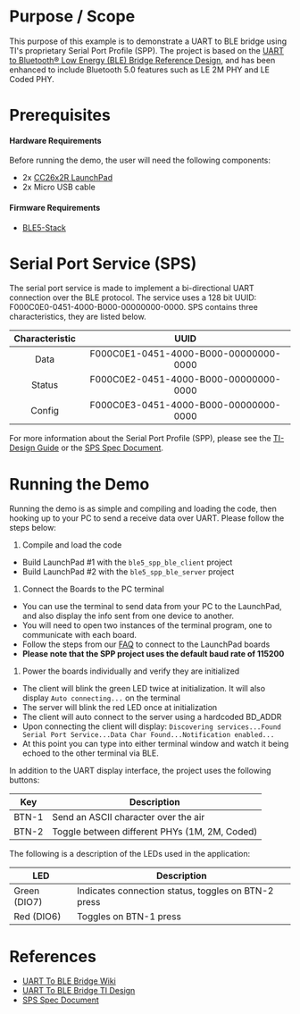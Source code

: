 
Purpose / Scope
===============

This purpose of this example is to demonstrate a UART to BLE bridge using TI's
proprietary Serial Port Profile (SPP). The project is based on the
[UART to Bluetooth® Low Energy (BLE) Bridge Reference Design](http://www.ti.com/tool/TIDC-SPPBLE-SW-RD),
and has been enhanced to include Bluetooth 5.0 features such as LE 2M PHY and
LE Coded PHY.

Prerequisites
=============

#### Hardware Requirements

Before running the demo, the user will need the following components:

- 2x [CC26x2R LaunchPad](http://www.ti.com/tool/launchxl-cc26x2r1)
- 2x Micro USB cable

#### Firmware Requirements

- [BLE5-Stack](http://www.ti.com/tool/SIMPLELINK-CC26X2-SDK)

Serial Port Service (SPS)
=========================

The serial port service is made to implement a bi-directional UART connection over the
BLE protocol. The service uses a 128 bit UUID: F000C0E0-0451-4000-B000-00000000-0000.
SPS contains three characteristics, they are listed below.

| Characteristic    | UUID                                      |
|:-----------------:|:-----------------------------------------:|
|Data               | F000C0E1-0451-4000-B000-00000000-0000     |
|Status             | F000C0E2-0451-4000-B000-00000000-0000     |
|Config             | F000C0E3-0451-4000-B000-00000000-0000     |

For more information about the Serial Port Profile (SPP), please see the
[TI-Design Guide](http://www.ti.com/tool/TIDC-SPPBLE-SW-RD) or the
[SPS Spec Document](http://www.ti.com/lit/TIDUA63).

Running the Demo
================

Running the demo is as simple and compiling and loading the code, then hooking
up to your PC to send a receive data over UART. Please follow the steps below:

1. Compile and load the code
 - Build LaunchPad #1 with the `ble5_spp_ble_client` project
 - Build LaunchPad #2 with the `ble5_spp_ble_server` project

1. Connect the Boards to the PC terminal
 - You can use the terminal to send data from your PC to the LaunchPad,
   and also display the info sent from one device to another.
 - You will need to open two instances of the terminal program,
   one to communicate with each board.
 - Follow the steps from our [FAQ](faq.md) to connect to the LaunchPad boards
 - **Please note that the SPP project uses the default baud rate of 115200**

1. Power the boards individually and verify they are initialized
 - The client will blink the green LED twice at initialization.
   It will also display `Auto connecting...` on the terminal
 - The server will blink the red LED once at initialization
 - The client will auto connect to the server using a hardcoded BD\_ADDR
 - Upon connecting the client will display:
   `Discovering services...Found Serial Port Service...Data Char Found...Notification enabled...`
 - At this point you can type into either terminal window and watch it being echoed
   to the other terminal via BLE.

In addition to the UART display interface, the project uses the following buttons:

Key         | Description
------------|-----------------------------------------------
BTN-1       | Send an ASCII character over the air
BTN-2       | Toggle between different PHYs (1M, 2M, Coded)

The following is a description of the LEDs used in the application:

LED         | Description
------------|-----------------------------------------------------
Green (DIO7)| Indicates connection status, toggles on BTN-2 press
Red (DIO6)  | Toggles on BTN-1 press

References
==========
 * [UART To BLE Bridge Wiki](http://processors.wiki.ti.com/index.php/CC2640_UART_to_BLE_Bridge)
 * [UART To BLE Bridge TI Design](http://www.ti.com/tool/TIDC-SPPBLE-SW-RD)
 * [SPS Spec Document](http://www.ti.com/lit/TIDUA63)
